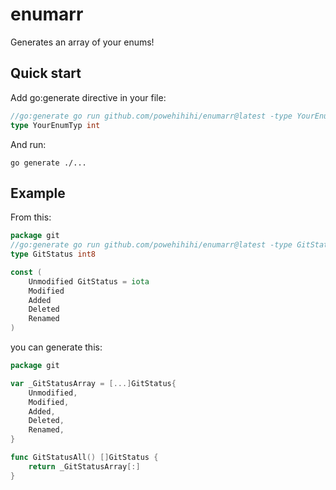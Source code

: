 # enumarr

Generates an array of your enums!

## Quick start
Add go:generate directive in your file:
```go
//go:generate go run github.com/powehihihi/enumarr@latest -type YourEnumType
type YourEnumTyp int
```
And run:
```
go generate ./...
```

## Example
From this:
```go
package git
//go:generate go run github.com/powehihihi/enumarr@latest -type GitStatus
type GitStatus int8

const (
	Unmodified GitStatus = iota
	Modified
	Added
	Deleted
	Renamed
)
```
you can generate this:
```go
package git

var _GitStatusArray = [...]GitStatus{
	Unmodified,
	Modified,
	Added,
	Deleted,
	Renamed,
}

func GitStatusAll() []GitStatus {
	return _GitStatusArray[:]
}
```

